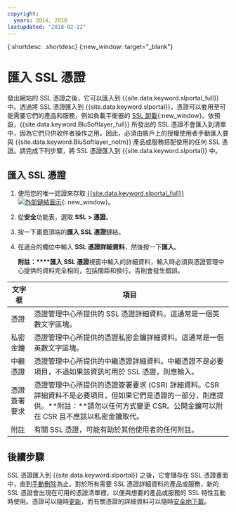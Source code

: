 ```yaml
---
copyright:
  years: 2014, 2018
lastupdated: "2018-02-22"
---
```


{:shortdesc: .shortdesc}
{:new_window: target="_blank"}

# 匯入 SSL 憑證

發出網站的 SSL 憑證之後，它可以匯入到 {{site.data.keyword.slportal_full}} 中。透過將 SSL 憑證匯入到 {{site.data.keyword.slportal}}，憑證可以套用至可能需要它們的產品和服務，例如負載平衡器的 [SSL 卸載](/docs/infrastructure/local-load-balancer/configure-ssl-offloading-load-balancer.html){:new_window}。依預設，{{site.data.keyword.BluSoftlayer_full}} 所發出的 SSL 憑證不會匯入到清單中，因為它們只供收件者操作之用。因此，必須由帳戶上的授權使用者手動匯入要與 {{site.data.keyword.BluSoftlayer_notm}} 產品或服務搭配使用的任何 SSL 憑證。請完成下列步驟，將 SSL 憑證匯入到 {{site.data.keyword.slportal}} 中。

## 匯入 SSL 憑證

1. 使用您的唯一認證來存取 [{{site.data.keyword.slportal_full}} ![外部鏈結圖示](../../icons/launch-glyph.svg "外部鏈結圖示")](https://control.softlayer.com/){: new_window}。
2. 從**安全**功能表，選取 **SSL > 憑證**。
3. 按一下畫面頂端的**匯入 SSL 憑證**鏈結。
4. 在適合的欄位中輸入 **SSL 憑證詳細資料**，然後按一下**匯入**。

   **附註：****匯入 SSL 憑證**視窗中輸入的詳細資料，輸入時必須與憑證管理中心提供的資料完全相同，包括間距和換行。否則會發生錯誤。

| 文字框 | 項目|
| -------- | ----- |
|憑證|憑證管理中心所提供的 SSL 憑證詳細資料。這通常是一個英數文字區塊。|
|私密金鑰| 憑證管理中心所提供的憑證私密金鑰詳細資料。這通常是一個英數文字區塊。|
|中繼憑證| 憑證管理中心所提供的中繼憑證詳細資料。中繼憑證不是必要項目，不過如果該資訊可用於 SSL 憑證，則應輸入。|
| 憑證簽署要求| 憑證管理中心所提供的憑證簽署要求 (CSR) 詳細資料。CSR 詳細資料不是必要項目，但如果它們是憑證的一部分，則應提供。**附註：**請勿以任何方式變更 CSR。公開金鑰可以附在 CSR 且不應該以私密金鑰取代。|
|附註| 有關 SSL 憑證，可能有助於其他使用者的任何附註。


## 後續步驟

SSL 憑證匯入到 {{site.data.keyword.slportal}} 之後，它會儲存在 SSL 憑證畫面中，直到[手動刪除](delete-ssl-certificate.html)為止。對於所有需要 SSL 憑證詳細資料的產品或服務，新的 SSL 憑證會出現在可用的憑證清單裡，以便與想要的產品或服務的 SSL 特性互動時使用。憑證可以隨時[更新](view-and-update-ssl-certificate.html)，而有關憑證的詳細資料可以隨時[安全地下載](download-ssl-certificate-details.html)。

